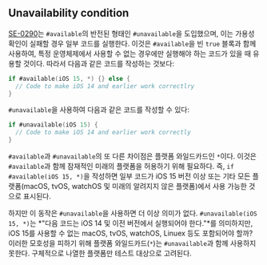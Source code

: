 ## Unavailability condition

[SE-0290](https://github.com/appl/swift-evolution/blob/main/proposals/0290-negative-availability.md)는 `#available`의 반전된 형태인 `#unavailable`을 도입했으며, 이는 가용성 확인이 실패할 경우 일부 코드를 실행한다. 이것은 `#available`을 빈 `true` 블록과 함께 사용하여, 특정 운영체제에서 사용할 수 없는 경우에만 실행해야 하는 코드가 있을 때 유용할 것이다. 따라서 다음과 같은 코드를 작성하는 것보다:

```swift
if #available(iOS 15, *) {} else {
  // Code to make iOS 14 and earlier work correctlry
}
```

`#unavailable`을 사용하여 다음과 같은 코드를 작성할 수 있다:

```swift
if #unavailable(iOS 15) {
  // Code to make iOS 14 and earlier work correctly
}
```

`#available`과 `#unavailable`의 또 다른 차이점은 플랫폼 와일드카드인 `*`이다. 이것은 `#available`과 함께 잠재적인 미래의 플랫폼을 허용하기 위해 필요하다. 즉, `if #available(iOS 15, *)`을 작성하면 일부 코드가 iOS 15 버전 이상 또는 기타 모든 플랫폼(macOS, tvOS, watchOS 및 미래의 알려지지 않은 플랫폼)에서 사용 가능한 것으로 표시된다.

하지만 이 동작은 `#unavailable`을 사용하면 더 이상 의미가 없다. `#unavailable(iOS 15, *)`는 *"다음 코드는 iOS 14 및 이전 버전에서 실행되어야 한다."*를 의미하지만, iOS 15를 사용할 수 없는 macOS, tvOS, watchOS, Linuex 등도 포함되어야 할까? 이러한 모호성을 피하기 위해 플랫폼 와일드카드(`*`)는 `#unavailable`과 함께 사용하지 못한다. 구체적으로 나열한 플랫폼만 테스트 대상으로 고려된다.

